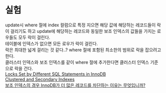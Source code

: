 # 실험
  
update시 where 절에 index 컬럼으로 특정 지으면 해당 값에 해당하는 레코드들이 락이 걸리기도 하고 update에 해당하는 레코드와 동일한 보조 인덱스의 값들을 가지는 로우들도 모두 락이 걸린다.  
테이블에 인덱스가 없으면 모든 로우가 락이 걸린다.  
락은 최대한 넓게 걸리는 것 같다..? where 절에 포함된 최소한의 범위로 락을 잡으려고 한다.  
클러스터 인덱스와 보조 인덱스를 같이 where 절에 추가한다면 클러스터 인덱스 기준으로 락을 건다.  
[Locks Set by Different SQL Statements in InnoDB](https://dev.mysql.com/doc/refman/8.0/en/innodb-locks-set.html)  
[Clustered and Secondary Indexes](https://dev.mysql.com/doc/refman/5.7/en/innodb-index-types.html)  
[보조 인덱스의 경우 InnoDB가 더 많은 레코드를 차단하는 이유는 무엇입니까?](https://stackoverflow.com/questions/60007863/why-does-innodb-block-more-records-in-case-of-a-secondary-index)  